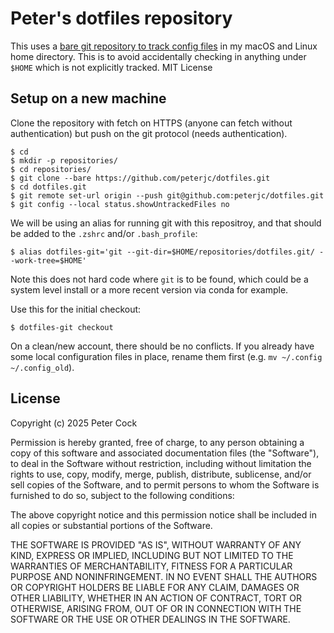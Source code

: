 # Peter's dotfiles repository

This uses a [bare git repository to track config
files](https://blog.anikethendre.dev/storing-dotfiles-with-bare-git-repository)
in my macOS and Linux home directory. This is to avoid accidentally checking in
anything under `$HOME` which is not explicitly tracked.
MIT License

## Setup on a new machine

Clone the repository with fetch on HTTPS (anyone can fetch without authentication)
but push on the git protocol (needs authentication).

```console
$ cd
$ mkdir -p repositories/
$ cd repositories/
$ git clone --bare https://github.com/peterjc/dotfiles.git
$ cd dotfiles.git
$ git remote set-url origin --push git@github.com:peterjc/dotfiles.git
$ git config --local status.showUntrackedFiles no
```

We will be using an alias for running git with this repositroy, and that should be
added to the `.zshrc` and/or `.bash_profile`:

```console
$ alias dotfiles-git='git --git-dir=$HOME/repositories/dotfiles.git/ --work-tree=$HOME'
````

Note this does not hard code where `git` is to be found, which could be a system
level install or a more recent version via conda for example.

Use this for the initial checkout:

```console
$ dotfiles-git checkout
````

On a clean/new account, there should be no conflicts. If you already have some local
configuration files in place, rename them first (e.g. `mv ~/.config ~/.config_old`).

## License

Copyright (c) 2025 Peter Cock

Permission is hereby granted, free of charge, to any person obtaining a copy
of this software and associated documentation files (the "Software"), to deal
in the Software without restriction, including without limitation the rights
to use, copy, modify, merge, publish, distribute, sublicense, and/or sell
copies of the Software, and to permit persons to whom the Software is
furnished to do so, subject to the following conditions:

The above copyright notice and this permission notice shall be included in all
copies or substantial portions of the Software.

THE SOFTWARE IS PROVIDED "AS IS", WITHOUT WARRANTY OF ANY KIND, EXPRESS OR
IMPLIED, INCLUDING BUT NOT LIMITED TO THE WARRANTIES OF MERCHANTABILITY,
FITNESS FOR A PARTICULAR PURPOSE AND NONINFRINGEMENT. IN NO EVENT SHALL THE
AUTHORS OR COPYRIGHT HOLDERS BE LIABLE FOR ANY CLAIM, DAMAGES OR OTHER
LIABILITY, WHETHER IN AN ACTION OF CONTRACT, TORT OR OTHERWISE, ARISING FROM,
OUT OF OR IN CONNECTION WITH THE SOFTWARE OR THE USE OR OTHER DEALINGS IN THE
SOFTWARE.
